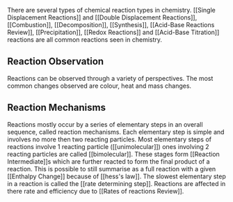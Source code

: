 There are several types of chemical reaction types in chemistry. [[Single Displacement Reactions]] and [[Double Displacement Reactions]], [[Combustion]], [[Decomposition]], [[Synthesis]], [[Acid-Base Reactions Review]], [[Precipitation]], [[Redox Reactions]] and [[Acid-Base Titration]] reactions are all common reactions seen in chemistry.

## Reaction Observation
Reactions can be observed through a variety of perspectives. The most common changes observed are colour, heat and mass changes. 

## Reaction Mechanisms
Reactions mostly occur by a series of elementary steps in an overall sequence, called reaction mechanisms. Each elementary step is simple and involves no more then two reacting particles. Most elementary steps of reactions involve 1 reacting particle ([[unimolecular]]) ones involving 2 reacting particles are called [[bimolecular]]. These stages form [[Reaction Intermediate]]s which are further reacted to form the final product of a reaction. This is possible to still summarise as a full reaction with a given [[Enthalpy Change]] because of [[hess's law]]. The slowest elementary step in a reaction is called the [[rate determining step]]. Reactions are affected in there rate and efficiency due to [[Rates of reactions Review]].